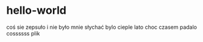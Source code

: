 # hello-world
coś sie zepsuło i nie było mnie słychać
bylo cieple lato choc czasem padalo
cossssss plik
